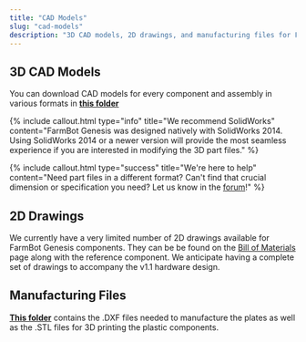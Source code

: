 ```yaml
---
title: "CAD Models"
slug: "cad-models"
description: "3D CAD models, 2D drawings, and manufacturing files for FarmBot Genesis"
---
```


## 3D CAD Models
You can download CAD models for every component and assembly in various formats in **[this folder](https://drive.google.com/folderview?id=0B-wExYzQcnp3UlhaYTllM1JUVjA&usp=sharing)**

{%
include callout.html
type="info"
title="We recommend SolidWorks"
content="FarmBot Genesis was designed natively with SolidWorks 2014. Using SolidWorks 2014 or a newer version will provide the most seamless experience if you are interested in modifying the 3D part files."
%}



{%
include callout.html
type="success"
title="We're here to help"
content="Need part files in a different format? Can't find that crucial dimension or specification you need? Let us know in the [forum](http://forum.farmbot.org)!"
%}

## 2D Drawings
We currently have a very limited number of 2D drawings available for FarmBot Genesis components. They can be be found on the [Bill of Materials](bill-of-materials.md) page along with the reference component. We anticipate having a complete set of drawings to accompany the v1.1 hardware design.

## Manufacturing Files
**[This folder](https://drive.google.com/folderview?id=0B-wExYzQcnp3RUh5YUNEYmVRZUE&usp=sharing)** contains the .DXF files needed to manufacture the plates as well as the .STL files for 3D printing the plastic components.
